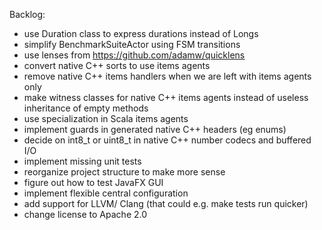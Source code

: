 Backlog:

 * use Duration class to express durations instead of Longs
 * simplify BenchmarkSuiteActor using FSM transitions
 * use lenses from https://github.com/adamw/quicklens
 * convert native C++ sorts to use items agents
 * remove native C++ items handlers when we are left with items agents only
 * make witness classes for native C++ items agents instead of useless
   inheritance of empty methods
 * use specialization in Scala items agents
 * implement guards in generated native C++ headers (eg enums)
 * decide on int8_t or uint8_t in native C++ number codecs and buffered I/O
 * implement missing unit tests
 * reorganize project structure to make more sense
 * figure out how to test JavaFX GUI
 * implement flexible central configuration
 * add support for LLVM/ Clang (that could e.g. make tests run quicker)
 * change license to Apache 2.0
